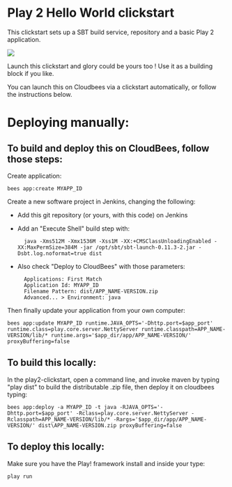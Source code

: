 #  Play 2 Hello World clickstart

This clickstart sets up a SBT build service, repository and a basic Play 2 application.

<a href="https://grandcentral.cloudbees.com/?CB_clickstart=https://raw.github.com/CloudBees-community/play2-clickstart/master/clickstart.json"><img src="https://s3.amazonaws.com/cloudbees-downloads/clickstart/clickstart-now.png"/></a>

Launch this clickstart and glory could be yours too ! Use it as a building block if you like.

You can launch this on Cloudbees via a clickstart automatically, or follow the instructions below. 

# Deploying manually: 

## To build and deploy this on CloudBees, follow those steps:

Create application:

    bees app:create MYAPP_ID

Create a new software project in Jenkins, changing the following:

* Add this git repository (or yours, with this code) on Jenkins
* Add an "Execute Shell" build step with:
    
        java -Xms512M -Xmx1536M -Xss1M -XX:+CMSClassUnloadingEnabled -XX:MaxPermSize=384M -jar /opt/sbt/sbt-launch-0.11.3-2.jar -Dsbt.log.noformat=true dist
    
* Also check "Deploy to CloudBees" with those parameters:

        Applications: First Match
        Application Id: MYAPP_ID
        Filename Pattern: dist/APP_NAME-VERSION.zip
        Advanced... > Environment: java
    
Then finally update your application from your own computer:
    
    bees app:update MYAPP_ID runtime.JAVA_OPTS='-Dhttp.port=$app_port' runtime.class=play.core.server.NettyServer runtime.classpath=APP_NAME-VERSION/lib/* runtime.args='$app_dir/app/APP_NAME-VERSION/' proxyBuffering=false

## To build this locally:

In the play2-clickstart, open a command line, and invoke maven by typing "play dist" to build the distributable .zip file, then deploy it on cloudbees typing:

    bees app:deploy -a MYAPP_ID -t java -RJAVA_OPTS='-Dhttp.port=$app_port' -Rclass=play.core.server.NettyServer -Rclasspath=APP_NAME-VERSION/lib/* -Rargs='$app_dir/app/APP_NAME-VERSION/' dist\APP_NAME-VERSION.zip proxyBuffering=false

## To deploy this locally:

Make sure you have the Play! framework install and inside your type:

    play run
